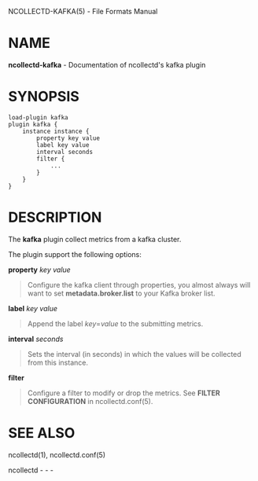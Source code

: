 NCOLLECTD-KAFKA(5) - File Formats Manual

# NAME

**ncollectd-kafka** - Documentation of ncollectd's kafka plugin

# SYNOPSIS

	load-plugin kafka
	plugin kafka {
	    instance instance {
	        property key value
	        label key value
	        interval seconds
	        filter {
	            ...
	        }
	    }
	}

# DESCRIPTION

The **kafka** plugin collect metrics from a kafka cluster.

The plugin support the following options:

**property** *key* *value*

> Configure the kafka client through properties, you almost always will
> want to set **metadata.broker.list** to your Kafka broker list.

**label** *key* *value*

> Append the label *key*=*value* to the submitting metrics.

**interval** *seconds*

> Sets the interval (in seconds) in which the values will be collected
> from this instance.

**filter**

> Configure a filter to modify or drop the metrics.
> See **FILTER CONFIGURATION** in
> ncollectd.conf(5).

# SEE ALSO

ncollectd(1),
ncollectd.conf(5)

ncollectd - - -
